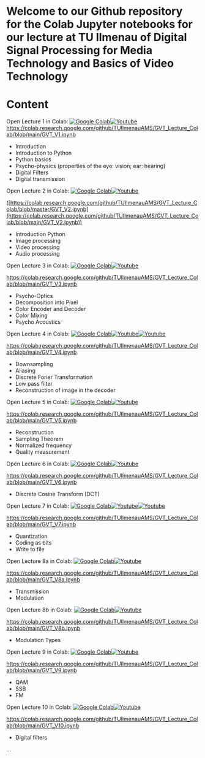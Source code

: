 # Welcome to our Github repository for the Colab Jupyter notebooks for our lecture at TU Ilmenau of Digital Signal Processing for Media Technology and Basics of Video Technology

# Content
Open Lecture 1 in Colab:
[![Google Colab](https://badgen.net/badge/Launch/on%20Google%20Colab/black?icon=terminal)](https://colab.research.google.com/github/TUIlmenauAMS/GVT_Lecture_Colab/blob/main/GVT_V1.ipynb)[![Youtube](https://badgen.net/badge/Launch/on%20YouTube/red?icon=terminal)](https://youtu.be/clQ-jiXYogo)
https://colab.research.google.com/github/TUIlmenauAMS/GVT_Lecture_Colab/blob/main/GVT_V1.ipynb

- Introduction
- Introduction to Python
- Python basics
- Psycho-physics (properties of the eye: vision; ear: hearing)
- Digital Filters
- Digital transmission

Open Lecture 2 in Colab:
[![Google Colab](https://badgen.net/badge/Launch/on%20Google%20Colab/black?icon=terminal)](https://colab.research.google.com/github/TUIlmenauAMS/GVT_Lecture_Colab/blob/main/GVT_V2.ipynb)[![Youtube](https://badgen.net/badge/Launch/on%20YouTube/red?icon=terminal)](https://youtu.be/hqcHX6jv8Qo)

([https://colab.research.google.com/github/TUIlmenauAMS/GVT_Lecture_Colab/blob/master/GVT_V2.ipynb](https://colab.research.google.com/github/TUIlmenauAMS/GVT_Lecture_Colab/blob/main/GVT_V2.ipynb))

- Introduction Python
- Image processing
- Video processing
- Audio processing

Open Lecture 3 in Colab:
[![Google Colab](https://badgen.net/badge/Launch/on%20Google%20Colab/black?icon=terminal)](https://colab.research.google.com/github/TUIlmenauAMS/GVT_Lecture_Colab/blob/main/GVT_V3.ipynb)[![Youtube](https://badgen.net/badge/Launch/on%20YouTube/red?icon=terminal)](https://youtu.be/GtjkoaGTpzA)

https://colab.research.google.com/github/TUIlmenauAMS/GVT_Lecture_Colab/blob/main/GVT_V3.ipynb

- Psycho-Optics
- Decomposition into Pixel
- Color Encoder and Decoder
- Color Mixing
- Psycho Acoustics

Open Lecture 4 in Colab:
[![Google Colab](https://badgen.net/badge/Launch/on%20Google%20Colab/black?icon=terminal)](https://colab.research.google.com/github/TUIlmenauAMS/GVT_Lecture_Colab/blob/main/GVT_V4.ipynb)[![Youtube](https://badgen.net/badge/Launch/on%20YouTube/red?icon=terminal)](https://youtu.be/UWvu4afhYro)[![Youtube](https://badgen.net/badge/Launch/on%20YouTube/red?icon=terminal)](https://youtu.be/nB9HMtBMuY8)

https://colab.research.google.com/github/TUIlmenauAMS/GVT_Lecture_Colab/blob/main/GVT_V4.ipynb

- Downsampling
- Aliasing
- Discrete Forier Transformation
- Low pass filter
- Reconstruction of image in the decoder

Open Lecture 5 in Colab:
[![Google Colab](https://badgen.net/badge/Launch/on%20Google%20Colab/black?icon=terminal)](https://colab.research.google.com/github/TUIlmenauAMS/GVT_Lecture_Colab/blob/main/GVT_V5.ipynb)[![Youtube](https://badgen.net/badge/Launch/on%20YouTube/red?icon=terminal)](https://youtu.be/7oIR8Jdwmbo)

https://colab.research.google.com/github/TUIlmenauAMS/GVT_Lecture_Colab/blob/main/GVT_V5.ipynb

- Reconstruction
- Sampling Theorem
- Normalized frequency
- Quality measurement

Open Lecture 6 in Colab:
[![Google Colab](https://badgen.net/badge/Launch/on%20Google%20Colab/black?icon=terminal)](https://colab.research.google.com/github/TUIlmenauAMS/GVT_Lecture_Colab/blob/main/GVT_V6.ipynb)[![Youtube](https://badgen.net/badge/Launch/on%20YouTube/red?icon=terminal)](https://youtu.be/1397Sw7RFXg)

https://colab.research.google.com/github/TUIlmenauAMS/GVT_Lecture_Colab/blob/main/GVT_V6.ipynb

- Discrete Cosine Transform (DCT)

Open Lecture 7 in Colab:
[![Google Colab](https://badgen.net/badge/Launch/on%20Google%20Colab/black?icon=terminal)](https://colab.research.google.com/github/TUIlmenauAMS/GVT_Lecture_Colab/blob/main/GVT_V7.ipynb)[![Youtube](https://badgen.net/badge/Launch/on%20YouTube/red?icon=terminal)](https://youtu.be/uS4ANazNcsk)[![Youtube](https://badgen.net/badge/Launch/on%20YouTube/red?icon=terminal)](https://youtu.be/_-jG1m11Ag0)

https://colab.research.google.com/github/TUIlmenauAMS/GVT_Lecture_Colab/blob/main/GVT_V7.ipynb

- Quantization
- Coding as bits
- Write to file

Open Lecture 8a in Colab:
[![Google Colab](https://badgen.net/badge/Launch/on%20Google%20Colab/black?icon=terminal)](https://colab.research.google.com/github/TUIlmenauAMS/GVT_Lecture_Colab/blob/main/GVT_V8a.ipynb)[![Youtube](https://badgen.net/badge/Launch/on%20YouTube/red?icon=terminal)](https://youtu.be/HoqkjoTr36k)

https://colab.research.google.com/github/TUIlmenauAMS/GVT_Lecture_Colab/blob/main/GVT_V8a.ipynb

- Transmission
- Modulation

Open Lecture 8b in Colab:
[![Google Colab](https://badgen.net/badge/Launch/on%20Google%20Colab/black?icon=terminal)](https://colab.research.google.com/github/TUIlmenauAMS/GVT_Lecture_Colab/blob/main/GVT_V8b.ipynb)[![Youtube](https://badgen.net/badge/Launch/on%20YouTube/red?icon=terminal)](https://youtu.be/J2Vv3Rbdaho)

https://colab.research.google.com/github/TUIlmenauAMS/GVT_Lecture_Colab/blob/main/GVT_V8b.ipynb

- Modulation Types

Open Lecture 9 in Colab:
[![Google Colab](https://badgen.net/badge/Launch/on%20Google%20Colab/black?icon=terminal)](https://colab.research.google.com/github/TUIlmenauAMS/GVT_Lecture_Colab/blob/main/GVT_V9.ipynb)[![Youtube](https://badgen.net/badge/Launch/on%20YouTube/red?icon=terminal)](https://youtu.be/OyKejkH6rMo)

https://colab.research.google.com/github/TUIlmenauAMS/GVT_Lecture_Colab/blob/main/GVT_V9.ipynb

- QAM
- SSB
- FM

Open Lecture 10 in Colab:
[![Google Colab](https://badgen.net/badge/Launch/on%20Google%20Colab/black?icon=terminal)](https://colab.research.google.com/github/TUIlmenauAMS/GVT_Lecture_Colab/blob/main/GVT_V10.ipynb)[![Youtube](https://badgen.net/badge/Launch/on%20YouTube/red?icon=terminal)](https://youtu.be/8oc00p6kZJQ)

https://colab.research.google.com/github/TUIlmenauAMS/GVT_Lecture_Colab/blob/main/GVT_V10.ipynb

- Digital filters

...
